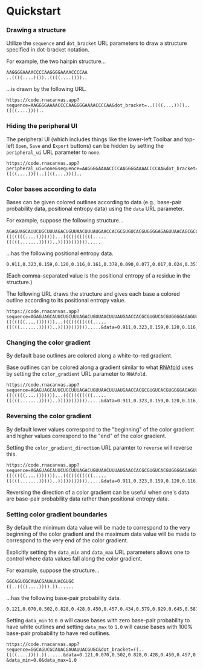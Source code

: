 # Quickstart

### Drawing a structure

Utilize the `sequence` and `dot_bracket` URL parameters
to draw a structure specified in dot-bracket notation.

For example, the two hairpin structure...

```
AAGGGGAAAACCCCAAGGGGAAAACCCCAA
..((((....))))..((((....))))..
```

...is drawn by the following URL.

```
https://code.rnacanvas.app?sequence=AAGGGGAAAACCCCAAGGGGAAAACCCCAA&dot_bracket=..((((....))))..((((....))))..
```

### Hiding the peripheral UI

The peripheral UI (which includes things like the lower-left Toolbar and top-left `Open`, `Save` and `Export` buttons)
can be hidden by setting the `peripheral_ui` URL parameter to `none`.

```
https://code.rnacanvas.app?peripheral_ui=none&sequence=AAGGGGAAAACCCCAAGGGGAAAACCCCAA&dot_bracket=..((((....))))..((((....))))..
```


### Color bases according to data

Bases can be given colored outlines according to data
(e.g., base-pair probability data, positional entropy data)
using the `data` URL parameter.

For example, suppose the following structure...

```
AGAGUAGCAUUCUGCUUUAGACUGUUAACUUUAUGAACCACGCGUGUCACGUGGGGAGAGUUAACAGCGCCC
(((((((....)))))))...(((((((((((.....(((((.......)))))..))))))))))).....
```

...has the following positional entropy data.

```
0.911,0.323,0.159,0.120,0.116,0.161,0.378,0.090,0.077,0.017,0.024,0.351,0.170,0.121,0.115,0.158,0.316,0.929,0.007,0.007,0.007,0.110,0.026,0.001,0.011,0.017,0.017,0.011,0.001,0.026,0.109,0.507,-0.000,-0.000,0.000,0.000,0.000,0.911,0.924,0.710,0.762,0.838,0.711,0.712,0.632,0.001,0.000,-0.000,0.632,0.832,0.713,0.717,0.742,0.896,0.881,0.500,0.495,0.109,0.027,0.001,0.011,0.017,0.017,0.011,0.001,0.026,0.110,0.001,0.005,0.005,-0.000,-0.000
```

(Each comma-separated value is the positional entropy of a residue in the structure.)

The following URL draws the structure
and gives each base a colored outline according to its positional entropy value.

```
https://code.rnacanvas.app?sequence=AGAGUAGCAUUCUGCUUUAGACUGUUAACUUUAUGAACCACGCGUGUCACGUGGGGAGAGUUAACAGCGCCC&dot_bracket=(((((((....)))))))...(((((((((((.....(((((.......)))))..))))))))))).....&data=0.911,0.323,0.159,0.120,0.116,0.161,0.378,0.090,0.077,0.017,0.024,0.351,0.170,0.121,0.115,0.158,0.316,0.929,0.007,0.007,0.007,0.110,0.026,0.001,0.011,0.017,0.017,0.011,0.001,0.026,0.109,0.507,-0.000,-0.000,0.000,0.000,0.000,0.911,0.924,0.710,0.762,0.838,0.711,0.712,0.632,0.001,0.000,-0.000,0.632,0.832,0.713,0.717,0.742,0.896,0.881,0.500,0.495,0.109,0.027,0.001,0.011,0.017,0.017,0.011,0.001,0.026,0.110,0.001,0.005,0.005,-0.000,-0.000
```

### Changing the color gradient

By default base outlines are colored along a white-to-red gradient.

Base outlines can be colored along a gradient similar to what [RNAfold](http://rna.tbi.univie.ac.at/cgi-bin/RNAWebSuite/RNAfold.cgi) uses
by setting the `color_gradient` URL parameter to `RNAfold`.

```
https://code.rnacanvas.app?sequence=AGAGUAGCAUUCUGCUUUAGACUGUUAACUUUAUGAACCACGCGUGUCACGUGGGGAGAGUUAACAGCGCCC&dot_bracket=(((((((....)))))))...(((((((((((.....(((((.......)))))..))))))))))).....&data=0.911,0.323,0.159,0.120,0.116,0.161,0.378,0.090,0.077,0.017,0.024,0.351,0.170,0.121,0.115,0.158,0.316,0.929,0.007,0.007,0.007,0.110,0.026,0.001,0.011,0.017,0.017,0.011,0.001,0.026,0.109,0.507,-0.000,-0.000,0.000,0.000,0.000,0.911,0.924,0.710,0.762,0.838,0.711,0.712,0.632,0.001,0.000,-0.000,0.632,0.832,0.713,0.717,0.742,0.896,0.881,0.500,0.495,0.109,0.027,0.001,0.011,0.017,0.017,0.011,0.001,0.026,0.110,0.001,0.005,0.005,-0.000,-0.000&color_gradient=RNAfold
```

### Reversing the color gradient

By default lower values correspond to the "beginning" of the color gradient
and higher values correspond to the "end" of the color gradient.

Setting the `color_gradient_direction` URL paramter to `reverse` will reverse this.

```
https://code.rnacanvas.app?sequence=AGAGUAGCAUUCUGCUUUAGACUGUUAACUUUAUGAACCACGCGUGUCACGUGGGGAGAGUUAACAGCGCCC&dot_bracket=(((((((....)))))))...(((((((((((.....(((((.......)))))..))))))))))).....&data=0.911,0.323,0.159,0.120,0.116,0.161,0.378,0.090,0.077,0.017,0.024,0.351,0.170,0.121,0.115,0.158,0.316,0.929,0.007,0.007,0.007,0.110,0.026,0.001,0.011,0.017,0.017,0.011,0.001,0.026,0.109,0.507,-0.000,-0.000,0.000,0.000,0.000,0.911,0.924,0.710,0.762,0.838,0.711,0.712,0.632,0.001,0.000,-0.000,0.632,0.832,0.713,0.717,0.742,0.896,0.881,0.500,0.495,0.109,0.027,0.001,0.011,0.017,0.017,0.011,0.001,0.026,0.110,0.001,0.005,0.005,-0.000,-0.000&color_gradient=RNAfold&color_gradient_direction=reverse
```

Reversing the direction of a color gradient can be useful
when one's data are base-pair probability data
rather than positional entropy data.

### Setting color gradient boundaries

By default the minimum data value will be made to correspond to the very beginning of the color gradient
and the maximum data value will be made to correspond to the very end of the color gradient.

Explicitly setting the `data_min` and `data_max` URL parameters allows one to control where data values fall along the color gradient.

For example, suppose the structure...

```
GGCAGUCGCAUACGAUAUUACGUGC
((..((((....)))).))......
```

...has the following base-pair probability data.

```
0.121,0.070,0.502,0.828,0.428,0.450,0.457,0.434,0.579,0.929,0.645,0.581,0.434,0.457,0.450,0.428,0.995,0.197,0.071,0.159,0.549,0.498,0.340,0.419,0.732
```

Setting `data_min` to `0.0` will cause bases with zero base-pair probability to have white outlines
and setting `data_max` to `1.0` will cause bases with 100% base-pair probability to have red outlines.

```
https://code.rnacanvas.app?sequence=GGCAGUCGCAUACGAUAUUACGUGC&dot_bracket=((..((((....)))).))......&data=0.121,0.070,0.502,0.828,0.428,0.450,0.457,0.434,0.579,0.929,0.645,0.581,0.434,0.457,0.450,0.428,0.995,0.197,0.071,0.159,0.549,0.498,0.340,0.419,0.732
&data_min=0.0&data_max=1.0
```
